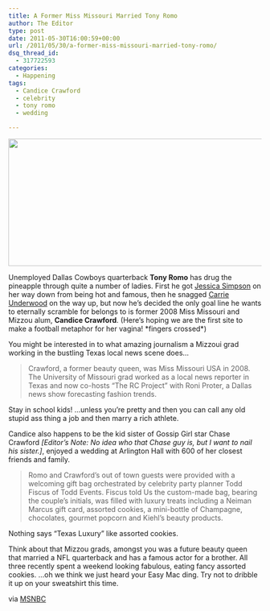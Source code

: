 ```yaml
---
title: A Former Miss Missouri Married Tony Romo
author: The Editor
type: post
date: 2011-05-30T16:00:59+00:00
url: /2011/05/30/a-former-miss-missouri-married-tony-romo/
dsq_thread_id:
  - 317722593
categories:
  - Happening
tags:
  - Candice Crawford
  - celebrity
  - tony romo
  - wedding

---
```

[<img class="aligncenter size-full wp-image-10038" title="candice_crawford" src="http://media.punchingkitty.com/wordpress/2011/05/candice_crawford.jpg" alt="" width="600" height="253" />][1]

Unemployed Dallas Cowboys quarterback **Tony Romo** has drug the pineapple through quite a number of ladies. First he got <a href="http://www.google.com/search?q=jessica+simpson&um=1&ie=UTF-8&tbm=isch&source=og&sa=N&hl=en&tab=wi&biw=1130&bih=725" target="_blank">Jessica Simpson</a> on her way down from being hot and famous, then he snagged <a href="http://www.google.com/search?um=1&hl=en&biw=1130&bih=725&tbm=isch&sa=1&q=carrie+underwood&aq=0&aqi=g10&aql=&oq=carrie+under" target="_blank">Carrie Underwood</a> on the way up, but now he&#8217;s decided the only goal line he wants to eternally scramble for belongs to is former 2008 Miss Missouri and Mizzou alum, **Candice Crawford**. (Here&#8217;s hoping we are the first site to make a football metaphor for her vagina! \*fingers crossed\*)

You might be interested in to what amazing journalism a Mizzoui grad working in the bustling Texas local news scene does&#8230;

> Crawford, a former beauty queen, was Miss Missouri USA in 2008. The University of Missouri grad worked as a local news reporter in Texas and now co-hosts &#8220;The RC Project&#8221; with Roni Proter, a Dallas news show forecasting fashion trends.

Stay in school kids! &#8230;unless you&#8217;re pretty and then you can call any old stupid ass thing a job and then marry a rich athlete.

Candice also happens to be the kid sister of Gossip Girl star Chase Crawford _[Editor&#8217;s Note: No idea who that Chase guy is, but I want to nail his sister.]_, enjoyed a wedding at Arlington Hall with 600 of her closest friends and family.

> Romo and Crawford&#8217;s out of town guests were provided with a welcoming gift bag orchestrated by celebrity party planner Todd Fiscus of Todd Events. Fiscus told Us the custom-made bag, bearing the couple&#8217;s initials, was filled with luxury treats including a Neiman Marcus gift card, assorted cookies, a mini-bottle of Champagne, chocolates, gourmet popcorn and Kiehl&#8217;s beauty products.

Nothing says &#8220;Texas Luxury&#8221; like assorted cookies.

Think about that Mizzou grads, amongst you was a future beauty queen that married a NFL quarterback and has a famous actor for a brother. All three recently spent a weekend looking fabulous, eating fancy assorted cookies. &#8230;oh we think we just heard your Easy Mac ding. Try not to dribble it up on your sweatshirt this time.

via <a href="http://today.msnbc.msn.com/id/43207877" target="_blank">MSNBC</a>

 [1]: http://media.punchingkitty.com/wordpress/2011/05/candice_crawford.jpg
